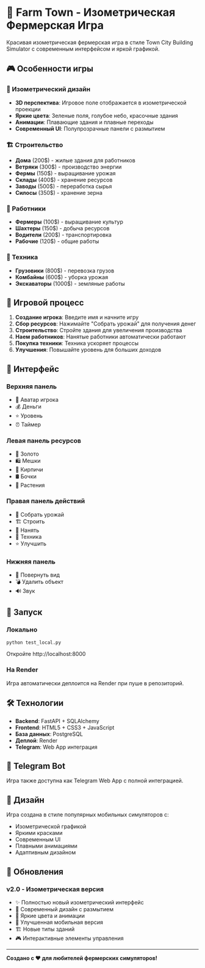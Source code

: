 # 🌾 Farm Town - Изометрическая Фермерская Игра

Красивая изометрическая фермерская игра в стиле Town City Building Simulator с современным интерфейсом и яркой графикой.

## 🎮 Особенности игры

### 🎨 Изометрический дизайн
- **3D перспектива**: Игровое поле отображается в изометрической проекции
- **Яркие цвета**: Зеленые поля, голубое небо, красочные здания
- **Анимации**: Плавающие здания и плавные переходы
- **Современный UI**: Полупрозрачные панели с размытием

### 🏗️ Строительство
- **Дома** (200$) - жилые здания для работников
- **Ветряки** (300$) - производство энергии
- **Фермы** (150$) - выращивание урожая
- **Склады** (400$) - хранение ресурсов
- **Заводы** (500$) - переработка сырья
- **Силосы** (350$) - хранение зерна

### 👷 Работники
- **Фермеры** (100$) - выращивание культур
- **Шахтеры** (150$) - добыча ресурсов
- **Водители** (200$) - транспортировка
- **Рабочие** (120$) - общие работы

### 🚛 Техника
- **Грузовики** (800$) - перевозка грузов
- **Комбайны** (600$) - уборка урожая
- **Экскаваторы** (1000$) - земляные работы

## 🎯 Игровой процесс

1. **Создание игрока**: Введите имя и начните игру
2. **Сбор ресурсов**: Нажимайте "Собрать урожай" для получения денег
3. **Строительство**: Стройте здания для увеличения производства
4. **Наем работников**: Нанятые работники автоматически работают
5. **Покупка техники**: Техника ускоряет процессы
6. **Улучшения**: Повышайте уровень для больших доходов

## 🎨 Интерфейс

### Верхняя панель
- 👤 Аватар игрока
- 💰 Деньги
- ⭐ Уровень
- ⏰ Таймер

### Левая панель ресурсов
- 🥇 Золото
- 🛍️ Мешки
- 🧱 Кирпичи
- 🛢️ Бочки
- 🌿 Растения

### Правая панель действий
- 🌾 Собрать урожай
- 🏗️ Строить
- 👷 Нанять
- 🚛 Техника
- ⭐ Улучшить

### Нижняя панель
- 🔄 Повернуть вид
- 💣 Удалить объект
- 🔊 Звук

## 🚀 Запуск

### Локально
```bash
python test_local.py
```
Откройте http://localhost:8000

### На Render
Игра автоматически деплоится на Render при пуше в репозиторий.

## 🛠️ Технологии

- **Backend**: FastAPI + SQLAlchemy
- **Frontend**: HTML5 + CSS3 + JavaScript
- **База данных**: PostgreSQL
- **Деплой**: Render
- **Telegram**: Web App интеграция

## 📱 Telegram Bot

Игра также доступна как Telegram Web App с полной интеграцией.

## 🎨 Дизайн

Игра создана в стиле популярных мобильных симуляторов с:
- Изометрической графикой
- Яркими красками
- Современным UI
- Плавными анимациями
- Адаптивным дизайном

## 🔄 Обновления

### v2.0 - Изометрическая версия
- ✨ Полностью новый изометрический интерфейс
- 🎨 Современный дизайн с размытием
- 🌈 Яркие цвета и анимации
- 📱 Улучшенная мобильная версия
- 🏗️ Новые типы зданий
- 🎮 Интерактивные элементы управления

---

**Создано с ❤️ для любителей фермерских симуляторов!** 